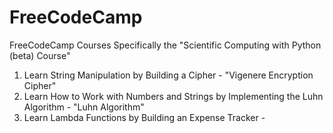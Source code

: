 # FreeCodeCamp
FreeCodeCamp Courses
    Specifically the "Scientific Computing with Python (beta) Course"

1. Learn String Manipulation by Building a Cipher - "Vigenere Encryption Cipher"
2. Learn How to Work with Numbers and Strings by Implementing the Luhn Algorithm - "Luhn Algorithm"
3. Learn Lambda Functions by Building an Expense Tracker -